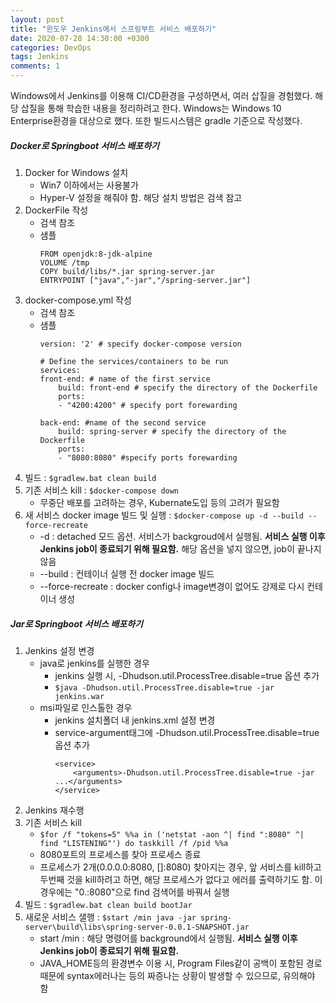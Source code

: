 ```yaml
---
layout: post
title: "윈도우 Jenkins에서 스프링부트 서비스 배포하기"
date: 2020-07-28 14:30:00 +0300
categories: DevOps
tags: Jenkins
comments: 1
---
```

Windows에서 Jenkins를 이용해 CI/CD환경을 구성하면서, 여러 삽질을 경험했다. 해당 삽질을 통해 학습한 내용을 정리하려고 한다. Windows는 Windows 10 Enterprise환경을 대상으로 했다. 또한 빌드시스템은 gradle 기준으로 작성했다.

##### Docker로 Springboot 서비스 배포하기
1. Docker for Windows 설치
    - Win7 이하에서는 사용불가
    - Hyper-V 설정을 해줘야 함. 해당 설치 방법은 검색 참고
2. DockerFile 작성
    - 검색 참조
    - 샘플
        ```
        FROM openjdk:8-jdk-alpine
        VOLUME /tmp
        COPY build/libs/*.jar spring-server.jar
        ENTRYPOINT ["java","-jar","/spring-server.jar"]
        ```
3. docker-compose.yml 작성
    - 검색 참조
    - 샘플
        ```
        version: '2' # specify docker-compose version
 
        # Define the services/containers to be run
        services:
        front-end: # name of the first service
            build: front-end # specify the directory of the Dockerfile
            ports:
            - "4200:4200" # specify port forewarding
        
        back-end: #name of the second service
            build: spring-server # specify the directory of the Dockerfile
            ports:
            - "8080:8080" #specify ports forewarding
        ```
4. 빌드 : `$gradlew.bat clean build`
5. 기존 서비스 kill : `$docker-compose down`
    - 무중단 배포를 고려하는 경우, Kubernate도입 등의 고려가 필요함
6. 새 서비스 docker image 빌드 및 실행 : `$docker-compose up -d --build --force-recreate`
    - -d : detached 모드 옵션. 서비스가 backgroud에서 실행됨. __서비스 실행 이후 Jenkins job이 종료되기 위해 필요함.__ 해당 옵션을 넣지 않으면, job이 끝나지 않음
    - --build : 컨테이너 실행 전 docker image 빌드
    - --force-recreate : docker config나 image변경이 없어도 강제로 다시 컨테이너 생성

##### Jar로 Springboot 서비스 배포하기
1. Jenkins 설정 변경
    - java로 jenkins를 실행한 경우
        - jenkins 실행 시, -Dhudson.util.ProcessTree.disable=true 옵션 추가
        - `$java -Dhudson.util.ProcessTree.disable=true -jar jenkins.war`
    - msi파일로 인스톨한 경우
        - jenkins 설치폴더 내 jenkins.xml 설정 변경
        - service-argument태그에 -Dhudson.util.ProcessTree.disable=true 옵션 추가
            ```
            <service>
                <arguments>-Dhudson.util.ProcessTree.disable=true -jar ...</arguments>
            </service>
            ```
2. Jenkins 재수행
3. 기존 서비스 kill
    - `$for /f "tokens=5" %%a in ('netstat -aon ^| find ":8080" ^| find "LISTENING"') do taskkill /f /pid %%a`
    - 8080포트의 프로세스를 찾아 프로세스 종료
    - 프로세스가 2개(0.0.0.0:8080, []:8080) 찾아지는 경우, 앞 서비스를 kill하고 두번째 것을 kill하려고 하면, 해당 프로세스가 없다고 에러를 출력하기도 함. 이 경우에는 "0.:8080"으로 find 검색어를 바꿔서 실행
4. 빌드 : `$gradlew.bat clean build bootJar`
5. 새로운 서비스 샐행 : `$start /min java -jar spring-server\build\libs\spring-server-0.0.1-SNAPSHOT.jar`
    - start /min : 해당 명령어를 background에서 실행됨. __서비스 실행 이후 Jenkins job이 종료되기 위해 필요함.__
    - JAVA_HOME등의 환경변수 이용 시, Program Files같이 공백이 포함된 경로때문에 syntax에러나는 등의 짜증나는 상황이 발생할 수 있으므로, 유의해야 함
